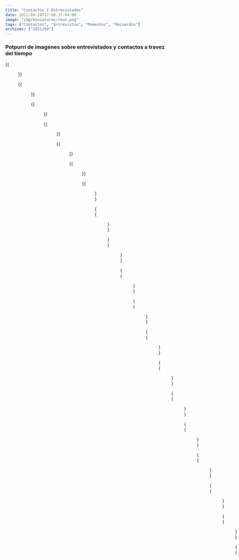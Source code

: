 ```yaml
---
title: "Contactos Y Entrevistados"
date: 2021-04-28T17:00:37-04:00
image: "img/miniaturas/reun.png"
tags: ["Contactos", "Entrevistas", "Momentos", "Recuerdos"]
archives: ["2021/04"]
---
```


### Potpurrí de imagenes sobre entrevistados y contactos a travez del tiempo

{{<figure src="/img/contactos/cont01.png" >}}

{{<figure src="/img/contactos/cont02.png" >}}

{{<figure src="/img/contactos/cont03.png" >}}

{{<figure src="/img/contactos/cont04.png" >}}

{{<figure src="/img/contactos/cont05.png" >}}

{{<figure src="/img/contactos/cont06.png" >}}

{{<figure src="/img/contactos/cont07.png" >}}

{{<figure src="/img/contactos/cont08.png" >}}

{{<figure src="/img/contactos/cont09.png" >}}

{{<figure src="/img/contactos/cont10.png" >}}

{{<figure src="/img/contactos/cont11.png" >}}

{{<figure src="/img/contactos/cont12.png" >}}

{{<figure src="/img/contactos/cont13.png" >}}

{{<figure src="/img/contactos/cont14.png" >}}

{{<figure src="/img/contactos/cont15.png" >}}

{{<figure src="/img/contactos/cont16.png" >}}

{{<figure src="/img/contactos/cont17.png" >}}

{{<figure src="/img/contactos/cont18.png" >}}

{{<figure src="/img/contactos/cont19.png" >}}

{{<figure src="/img/contactos/cont20.png" >}}

{{<figure src="/img/contactos/cont21.png" >}}

{{<figure src="/img/contactos/cont22.png" >}}